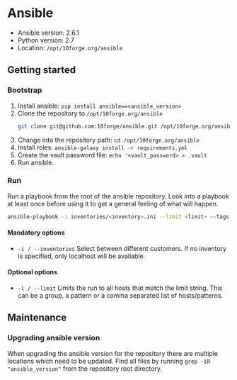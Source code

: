 Ansible
=======

* Ansible version: 2.6.1
* Python version: 2.7
* Location: `/opt/10forge.org/ansible`

Getting started
---------------

### Bootstrap

1. Install ansible: `pip install ansible==<ansible_version>`
1. Clone the repository to `/opt/10forge.org/ansible`
    ```bash
    git clone git@github.com:10forge/ansible.git /opt/10forge.org/ansible
    ```
1. Change into the repository path: `cd /opt/10forge.org/ansible`
1. Install roles: `ansible-galaxy install -r requirements.yml`
1. Create the vault password file: `echo '<vault_password> > .vault`
1. Run ansible.

### Run

Run a playbook from the root of the ansible repository. Look into a playbook at least once before using it to get a general feeling of what will happen.

```bash
ansible-playbook -i inventories/<inventory>.ini --limit <limit> --tags <tags> playbooks/<playbook>.yml
```

#### Mandatory options

* `-i / --inventories` Select between different customers. If no inventory is specified, only localhost will be available.

#### Optional options

* `-l / --limit` Limits the run to all hosts that match the limit string. This can be a group, a pattern or a comma separated list of hosts/patterns.

Maintenance
-----------

### Upgrading ansible version

When upgrading the ansible version for the repository there are multiple locations which need to be updated. Find all files by running `grep -iR "ansible_version"` from the repository root directory.


